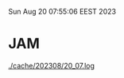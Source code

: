Sun Aug 20 07:55:06 EEST 2023
# JAM
<a href='./cache/202308/20_07.log'>./cache/202308/20_07.log</a>

